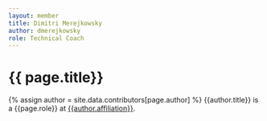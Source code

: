```yaml
---
layout: member
title: Dimitri Merejkowsky 
author: dmerejkowsky
role: Technical Coach
---
```


# {{ page.title}}
{% assign author = site.data.contributors[page.author] %}
{{author.title}} is a {{page.role}} at [{{author.affiliation}}]({{author.url}}).